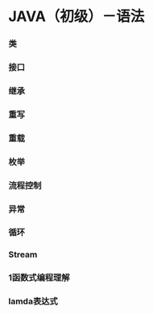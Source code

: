 # JAVA（初级）－语法
### 类

### 接口

### 继承

### 重写

### 重载

### 枚举

### 流程控制

### 异常

### 循环

### Stream

### 1函数式编程理解

### lamda表达式